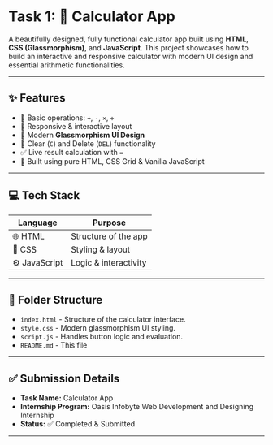 # Task 1: 🧮 Calculator App

A beautifully designed, fully functional calculator app built using **HTML**, **CSS (Glassmorphism)**, and **JavaScript**. This project showcases how to build an interactive and responsive calculator with modern UI design and essential arithmetic functionalities.

---

## ✨ Features

- 🔢 Basic operations: `+`, `-`, `×`, `÷`
- 📱 Responsive & interactive layout
- 🧊 Modern **Glassmorphism UI Design**
- 🧼 Clear (`C`) and Delete (`DEL`) functionality
- ✅ Live result calculation with `=`
- 🎯 Built using pure HTML, CSS Grid & Vanilla JavaScript

---

## 💻 Tech Stack

| Language     | Purpose               |
|--------------|------------------------|
| 🌐 HTML       | Structure of the app   |
| 🎨 CSS        | Styling & layout       |
| ⚙️ JavaScript | Logic & interactivity  |

---

## 📁 Folder Structure

- `index.html` - Structure of the calculator interface.
- `style.css` - Modern glassmorphism UI styling.
- `script.js` - Handles button logic and evaluation.
- `README.md` - This file 

---

## ✅ Submission Details

- **Task Name:** Calculator App
- **Internship Program:** Oasis Infobyte Web Development and Designing Internship 
- **Status:** ✅ Completed & Submitted  

---